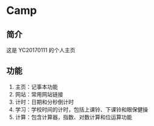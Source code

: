 # Camp #

## 简介 ##
  这是 YC20170111 的个人主页

## 功能 ##
  1. 主页：记事本功能
  2. 网站：常用网站链接
  3. 计时：日期和分秒倒计时
  4. 学习：学校时间的计时，包括上课铃、下课铃和眼保健操
  5. 计算：包含计算器，指数、对数计算和位运算功能
